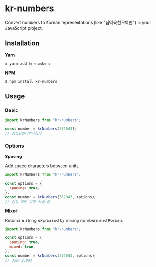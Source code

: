 # kr-numbers

Convert numbers to Korean representations (like "삼억육천오백만") in your JavaScript project.

## Installation

**Yarn**

```
$ yarn add kr-numbers
```

**NPM**

```
$ npm install kr-numbers
```

##

## Usage

### Basic

```javascript
import krNumbers from "kr-numbers";

const number = krNumbers(352043);
// 삼십오만이백사십삼
```

### Options

**Spacing**

Add space characters between units.

```javascript
import krNumbers from "kr-numbers";

const options = {
  spacing: true,
};
const number = krNumbers(352043, options);
// 삼십 오만 이천 사십 삼
```

**Mixed**

Returns a string expressed by mixing numbers and Korean.

```javascript
import krNumbers from "kr-numbers";

const options = {
  spacing: true,
  mixed: true,
};
const number = krNumbers(352043, options);
// 35만 2,043
```
